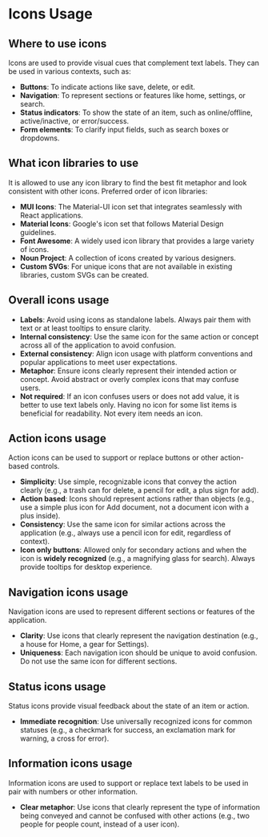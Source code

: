 # Icons Usage

## Where to use icons
Icons are used to provide visual cues that complement text labels. They can be used in various contexts, such as:
- **Buttons**: To indicate actions like save, delete, or edit.
- **Navigation**: To represent sections or features like home, settings, or search.
- **Status indicators**: To show the state of an item, such as online/offline, active/inactive, or error/success.
- **Form elements**: To clarify input fields, such as search boxes or dropdowns.

## What icon libraries to use
It is allowed to use any icon library to find the best fit metaphor and look consistent with other icons. Preferred order of icon libraries:
- **MUI Icons**: The Material-UI icon set that integrates seamlessly with React applications.
- **Material Icons**: Google's icon set that follows Material Design guidelines.
- **Font Awesome**: A widely used icon library that provides a large variety of icons.
- **Noun Project**: A collection of icons created by various designers.
- **Custom SVGs**: For unique icons that are not available in existing libraries, custom SVGs can be created.

## Overall icons usage
- **Labels**: Avoid using icons as standalone labels. Always pair them with text or at least tooltips to ensure clarity.
- **Internal consistency**: Use the same icon for the same action or concept across all of the application to avoid confusion.
- **External consistency**: Align icon usage with platform conventions and popular applications to meet user expectations.
- **Metaphor**: Ensure icons clearly represent their intended action or concept. Avoid abstract or overly complex icons that may confuse users.
- **Not required**: If an icon confuses users or does not add value, it is better to use text labels only. Having no icon for some list items is beneficial for readability. Not every item needs an icon.

## Action icons usage
Action icons can be used to support or replace buttons or other action-based controls.
- **Simplicity**: Use simple, recognizable icons that convey the action clearly (e.g., a trash can for delete, a pencil for edit, a plus sign for add).
- **Action based**: Icons should represent actions rather than objects (e.g., use a simple plus icon for Add document, not a document icon with a plus inside).
- **Consistency**: Use the same icon for similar actions across the application (e.g., always use a pencil icon for edit, regardless of context).
- **Icon only buttons**: Allowed only for secondary actions and when the icon is **widely recognized** (e.g., a magnifying glass for search). Always provide tooltips for desktop experience.

## Navigation icons usage
Navigation icons are used to represent different sections or features of the application.
- **Clarity**: Use icons that clearly represent the navigation destination (e.g., a house for Home, a gear for Settings).
- **Uniqueness**: Each navigation icon should be unique to avoid confusion. Do not use the same icon for different sections.

## Status icons usage
Status icons provide visual feedback about the state of an item or action.
- **Immediate recognition**: Use universally recognized icons for common statuses (e.g., a checkmark for success, an exclamation mark for warning, a cross for error).

## Information icons usage
Information icons are used to support or replace text labels to be used in pair with numbers or other information.
- **Clear metaphor**: Use icons that clearly represent the type of information being conveyed and cannot be confused with other actions (e.g., two people for people count, instead of a user icon).